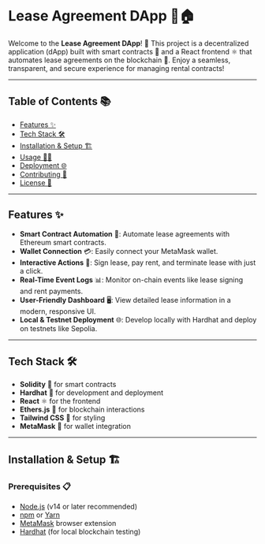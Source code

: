 # Lease Agreement DApp 🚀🏠

Welcome to the **Lease Agreement DApp**! 🎉 This project is a decentralized application (dApp) built with smart contracts 📝 and a React frontend ⚛️ that automates lease agreements on the blockchain 🔐. Enjoy a seamless, transparent, and secure experience for managing rental contracts!

---

## Table of Contents 📚

- [Features ✨](#features-)
- [Tech Stack 🛠️](#tech-stack-)
- [Installation & Setup 🏗️](#installation--setup-)
- [Usage 🏃‍♂️](#usage-)
- [Deployment 🌐](#deployment-)
- [Contributing 🤝](#contributing-)
- [License 📜](#license-)

---

## Features ✨

- **Smart Contract Automation** 📝: Automate lease agreements with Ethereum smart contracts.
- **Wallet Connection** 💳: Easily connect your MetaMask wallet.
- **Interactive Actions** 🔄: Sign lease, pay rent, and terminate lease with just a click.
- **Real-Time Event Logs** 📊: Monitor on-chain events like lease signing and rent payments.
- **User-Friendly Dashboard** 🖥️: View detailed lease information in a modern, responsive UI.
- **Local & Testnet Deployment** 🌐: Develop locally with Hardhat and deploy on testnets like Sepolia.

---

## Tech Stack 🛠️

- **Solidity** 💎 for smart contracts
- **Hardhat** 🚀 for development and deployment
- **React** ⚛️ for the frontend
- **Ethers.js** 🔗 for blockchain interactions
- **Tailwind CSS** 🎨 for styling
- **MetaMask** 🦊 for wallet integration

---

## Installation & Setup 🏗️

### Prerequisites 📋

- [Node.js](https://nodejs.org/) (v14 or later recommended)
- [npm](https://www.npmjs.com/) or [Yarn](https://yarnpkg.com/)
- [MetaMask](https://metamask.io/) browser extension
- [Hardhat](https://hardhat.org/) (for local blockchain testing)
